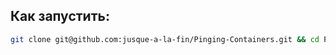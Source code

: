 ## Как запустить:
```bash
git clone git@github.com:jusque-a-la-fin/Pinging-Containers.git && cd Pinging-Containers && sudo docker compose up
```
